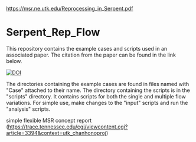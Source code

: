 https://msr.ne.utk.edu/Reprocessing_in_Serpent.pdf
# Serpent_Rep_Flow

This repository contains the example cases and scripts used in an associated paper. The citation from the paper can be found in the link below.

[![DOI](https://zenodo.org/badge/241170492.svg)](https://zenodo.org/badge/latestdoi/241170492)

The directories containing the example cases are found in files named with "Case" attached to their name. The directory containing the scripts is in the "scripts" directory. It contains scripts for both the single and multiple flow variations. For simple use, make changes to the "input" scripts and run the "analysis" scripts.

simple flexible MSR concept report (https://trace.tennessee.edu/cgi/viewcontent.cgi?article=3394&context=utk_chanhonoproj)
